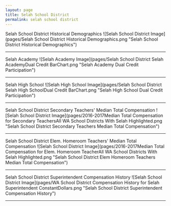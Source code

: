```yaml
---
layout: page
title: Selah School District
permalink: selah school district
---
```



Selah School District Historical Demographics
![Selah School District Image](pages/Selah School District Historical Demographics.png "Selah School District Historical Demographics")

___

Selah Academy
![Selah Academy Image](pages/Selah School District Selah AcademyDual Credit BarChart.png "Selah Academy Dual Credit Participation")

___

Selah High School
![Selah High School Image](pages/Selah School District Selah High SchoolDual Credit BarChart.png "Selah High School Dual Credit Participation")

___

Selah School District Secondary Teachers' Median Total Compensation
![Selah School District Image](pages/2016-2017Median Total Compensation for Secondary TeachersAll WA School Districts With Selah Highlighted.png "Selah School District Secondary Teachers Median Total Compensation")

___

Selah School District Elem. Homeroom Teachers' Median Total Compensation
![Selah School District Image](pages/2016-2017Median Total Compensation for Elem. Homeroom TeacherAll WA School Districts With Selah Highlighted.png "Selah School District Elem Homeroom Teachers Median Total Compensation")

___

Selah School District Superintendent Compensation History
![Selah School District Image](pages/WA School District Compensation History for Selah Superintendent ConstantDollars.png "Selah School District Superintendent Compensation History")

___

